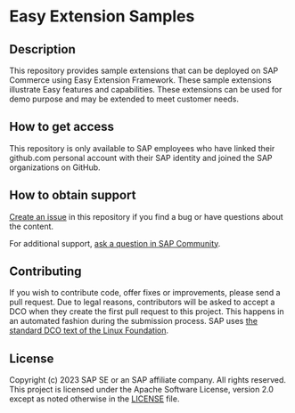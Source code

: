 # Easy Extension Samples

## Description
This repository provides sample extensions that can be deployed on SAP Commerce using Easy Extension Framework.
These sample extensions illustrate Easy features and capabilities.
These extensions can be used for demo purpose and may be extended to meet customer needs.

## How to get access
This repository is only available to SAP employees who have linked their github.com personal account with their SAP identity and joined the SAP organizations on GitHub.

## How to obtain support
[Create an issue](https://github.com/SAP-samples/easy-extension-samples/issues/new) in this repository if you find a bug or have questions about the content.
 
For additional support, [ask a question in SAP Community](https://answers.sap.com/questions/ask.html).

## Contributing
If you wish to contribute code, offer fixes or improvements, please send a pull request. Due to legal reasons, contributors will be asked to accept a DCO when they create the first pull request to this project. This happens in an automated fashion during the submission process. SAP uses [the standard DCO text of the Linux Foundation](https://developercertificate.org/).

## License
Copyright (c) 2023 SAP SE or an SAP affiliate company. All rights reserved. This project is licensed under the Apache Software License, version 2.0 except as noted otherwise in the [LICENSE](LICENSE) file.
